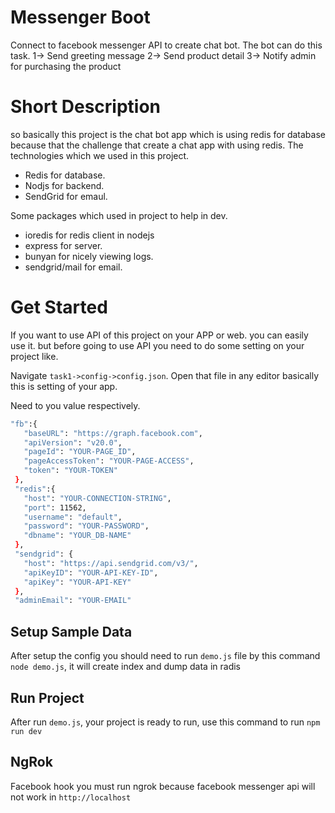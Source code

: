 # Messenger Boot

Connect to facebook messenger API to create chat bot.
The bot can do this task.
1-> Send greeting message
2-> Send product detail
3-> Notify admin for purchasing the product

# Short Description
so basically this project is the chat bot app which is using redis for database because that the challenge that create a chat app with using redis.
The technologies which we used in this project.
 * Redis for database.
 * Nodjs for backend.
 * SendGrid for emaul.

Some packages which used in project to help in dev.
 * ioredis for redis client in nodejs
 * express for server.
 * bunyan for nicely viewing logs.
 * sendgrid/mail for email.

# Get Started
If you want to use API of this project on your APP or web. you can easily use it.
but before going to use API you need to do some setting on your project like.

Navigate `task1->config->config.json`. Open that file in any editor basically this is setting of your app.

Need to you value respectively.
 ```bash
"fb":{
    "baseURL": "https://graph.facebook.com",
    "apiVersion": "v20.0",
    "pageId": "YOUR-PAGE_ID",
    "pageAccessToken": "YOUR-PAGE-ACCESS",
    "token": "YOUR-TOKEN"
  },
  "redis":{
    "host": "YOUR-CONNECTION-STRING",
    "port": 11562,
    "username": "default",
    "password": "YOUR-PASSWORD",
    "dbname": "YOUR_DB-NAME"
  },
  "sendgrid": {
    "host": "https://api.sendgrid.com/v3/",
    "apiKeyID": "YOUR-API-KEY-ID",
    "apiKey": "YOUR-API-KEY"
  },
  "adminEmail": "YOUR-EMAIL"
 ```

 ## Setup Sample Data
 After setup the config you should need to run `demo.js` file by this command `node demo.js`, it will create index and dump data in radis

 ## Run Project
After run `demo.js`, your project is ready to run, use this command to run `npm run dev`

## NgRok
Facebook hook you must run ngrok because facebook messenger api will not work in `http://localhost`
